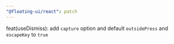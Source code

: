```yaml
---
"@floating-ui/react": patch
---
```


feat(useDismiss): add `capture` option and default `outsidePress` and `escapeKey` to `true`
